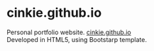 # cinkie.github.io

Personal portfolio website. <a href="https://cinkie.github.io/" target="_blank">cinkie.github.io</a>
<br>
Developed in HTML5, using Bootstarp template.
